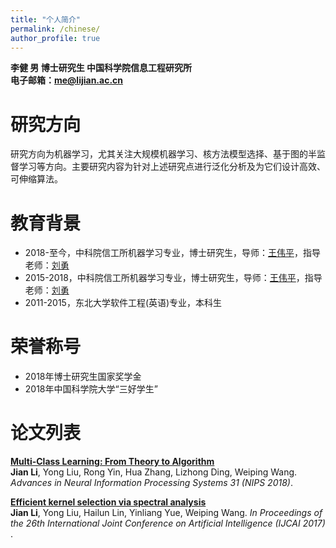```yaml
---
title: "个人简介"
permalink: /chinese/
author_profile: true
---
```

**李健 男 博士研究生 中国科学院信息工程研究所**  
**电子邮箱：me@lijian.ac.cn**

# 研究方向
研究方向为机器学习，尤其关注大规模机器学习、核方法模型选择、基于图的半监督学习等方向。主要研究内容为针对上述研究点进行泛化分析及为它们设计高效、可伸缩算法。

# 教育背景
* 2018-至今，中科院信工所机器学习专业，博士研究生，导师：[王伟平](http://bkjy.ucas.ac.cn/index.php/szdw/ds/jsjxk/wlkjaq/4188-wwp)，指导老师：[刘勇](https://iie-liuyong.github.io)
* 2015-2018，中科院信工所机器学习专业，博士研究生，导师：[王伟平](http://bkjy.ucas.ac.cn/index.php/szdw/ds/jsjxk/wlkjaq/4188-wwp)，指导老师：[刘勇](https://iie-liuyong.github.io)
* 2011-2015，东北大学软件工程(英语)专业，本科生

# 荣誉称号
* 2018年博士研究生国家奖学金
* 2018年中国科学院大学“三好学生”

# 论文列表
<b>[Multi-Class Learning: From Theory to Algorithm](https://superlj666.github.io/publications/mc)</b> <br>
<b>Jian Li</b>, Yong Liu, Rong Yin, Hua Zhang, Lizhong Ding, Weiping Wang. <i>Advances in Neural Information Processing Systems 31 (NIPS 2018)</i>.

<b>[Efficient kernel selection via spectral analysis](https://superlj666.github.io/publications/sm)</b> <br>
<b>Jian Li</b>, Yong Liu, Hailun Lin, Yinliang Yue, Weiping Wang. <i>In Proceedings of the 26th International Joint Conference on Artificial Intelligence (IJCAI 2017) </i>.